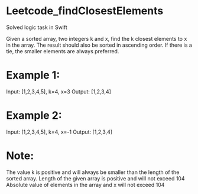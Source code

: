 # Leetcode_findClosestElements
Solved logic task in Swift

Given a sorted array, two integers k and x, find the k closest elements to x in the array. The result should also be sorted in ascending order. If there is a tie, the smaller elements are always preferred.

# Example 1:

Input: [1,2,3,4,5], k=4, x=3
Output: [1,2,3,4]

# Example 2:

Input: [1,2,3,4,5], k=4, x=-1
Output: [1,2,3,4]

# Note:

The value k is positive and will always be smaller than the length of the sorted array.
Length of the given array is positive and will not exceed 104
Absolute value of elements in the array and x will not exceed 104
